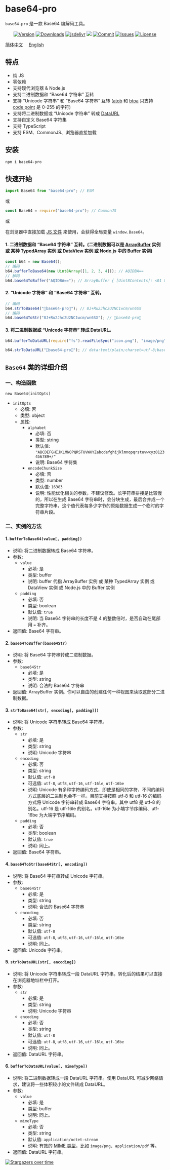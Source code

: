 # base64-pro

`base64-pro` 是一款 Base64 编解码工具。

<p align="center">
    <a href="https://www.npmjs.com/package/base64-pro" target="_blank"><img src="https://img.shields.io/npm/v/base64-pro.svg?style=flat-square" alt="Version"></a>
    <a href="https://npmcharts.com/compare/base64-pro?minimal=true" target="_blank"><img src="https://img.shields.io/npm/dm/base64-pro.svg?style=flat-square" alt="Downloads"></a>
    <a href="https://www.jsdelivr.com/package/npm/base64-pro"><img src="https://data.jsdelivr.com/v1/package/npm/base64-pro/badge?style=flat-square" alt="jsdelivr"></a>
    <a href="https://github.com/haochuan9421/base64-pro" target="_blank"><img src="https://visitor-badge.glitch.me/badge?page_id=haochuan9421.base64-pro"></a>
    <a href="https://github.com/haochuan9421/base64-pro/commits/master" target="_blank"><img src="https://img.shields.io/github/last-commit/haochuan9421/base64-pro.svg?style=flat-square" alt="Commit"></a>
    <a href="https://github.com/haochuan9421/base64-pro/issues" target="_blank"><img src="https://img.shields.io/github/issues-closed/haochuan9421/base64-pro.svg?style=flat-square" alt="Issues"></a>
    <a href="https://github.com/haochuan9421/base64-pro/blob/master/LICENSE" target="_blank"><img src="https://img.shields.io/npm/l/@haochuan9421/base64-pro.svg?style=flat-square" alt="License"></a>
</p>

[简体中文](https://github.com/haochuan9421/base64-pro/blob/master/README.md)&emsp;
[English](https://github.com/haochuan9421/base64-pro/blob/master/README_EN.md)&emsp;

## 特点

- 纯 JS
- 零依赖
- 支持现代浏览器 & Node.js
- 支持二进制数据和 “Base64 字符串” 互转
- 支持 “Unicode 字符串” 和 “Base64 字符串” 互转 ([atob](https://developer.mozilla.org/en-US/docs/Web/API/atob) 和 [btoa](https://developer.mozilla.org/en-US/docs/Web/API/btoa) 只支持 [code point](https://developer.mozilla.org/en-US/docs/Glossary/Code_point) 是 0-255 的字符)
- 支持将二进制数据或 “Unicode 字符串” 转成 [DataURL](https://developer.mozilla.org/en-US/docs/Web/HTTP/Basics_of_HTTP/Data_URLs)
- 支持自定义 Base64 字符集
- 支持 TypeScript
- 支持 ESM、CommonJS、浏览器直接加载

## 安装

```bash
npm i base64-pro
```

## 快速开始

```js
import Base64 from "base64-pro"; // ESM
```

或

```js
const Base64 = require("base64-pro"); // CommonJS
```

或

在浏览器中直接加载 [JS 文件](https://cdn.jsdelivr.net/npm/base64-pro/dist/index.global.js) 来使用，会获得全局变量 `window.Base64`。

#### 1. 二进制数据和 “Base64 字符串” 互转。(二进制数据可以是 [ArrayBuffer](https://developer.mozilla.org/en-US/docs/Web/JavaScript/Reference/Global_Objects/ArrayBuffer) 实例 或 某种 [TypedArray](https://developer.mozilla.org/en-US/docs/Web/JavaScript/Reference/Global_Objects/TypedArray) 实例 或 [DataView](https://developer.mozilla.org/en-US/docs/Web/JavaScript/Reference/Global_Objects/DataView) 实例 或 Node.js 中的 [Buffer](https://nodejs.org/api/buffer.html) 实例)

```js
const b64 = new Base64();
// 编码
b64.bufferToBase64(new Uint8Array([1, 2, 3, 4])); // AQIDBA==
// 解码
b64.base64ToBuffer("AQIDBA=="); // ArrayBuffer { [Uint8Contents]: <01 02 03 04>, byteLength: 4 }
```

#### 2. “Unicode 字符串” 和 “Base64 字符串” 互转。

```js
// 编码
b64.strToBase64("👻base64-pro🤗"); // 8J+Ru2Jhc2U2NC1wcm/wn6SX
// 编码
b64.base64ToStr("8J+Ru2Jhc2U2NC1wcm/wn6SX"); // 👻base64-pro🤗
```

#### 3. 将二进制数据或 “Unicode 字符串” 转成 DataURL。

```js
b64.bufferToDataURL(require("fs").readFileSync("icon.png"), "image/png"); // data:image/png;base64,iVBORw0KGgoAAAANSUhEUgAAA...

b64.strToDataURL("👻base64-pro🤗"); // data:text/plain;charset=utf-8;base64,8J%2BRu2Jhc2U2NC1wcm%2Fwn6SX
```

## `Base64` 类的详细介绍

### 一、构造函数

`new Base64(initOpts)`

- `initOpts`
  - 必填: 否
  - 类型: object
  - 属性:
    - `alphabet`
      - 必填: 否
      - 类型: string
      - 默认值: `"ABCDEFGHIJKLMNOPQRSTUVWXYZabcdefghijklmnopqrstuvwxyz0123456789+/"`
      - 说明: Base64 字符集
    - `encodeChunkSize`
      - 必填: 否
      - 类型: number
      - 默认值: `16383`
      - 说明: 性能优化相关的参数，不建议修改。长字符串拼接是比较慢的，所以在生成 Base64 字符串时，会分块生成，最后合并成一个完整字符串，这个值代表每多少字节的原始数据生成一个临时的字符串片段。

### 二、实例的方法

#### 1. `bufferToBase64(value[, padding])`

- 说明: 将二进制数据转成 Base64 字符串。
- 参数:
  - `value`
    - 必填: 是
    - 类型: buffer
    - 说明: buffer 代指 ArrayBuffer 实例 或 某种 TypedArray 实例 或 DataView 实例 或 Node.js 中的 Buffer 实例
  - `padding`
    - 必填: 否
    - 类型: boolean
    - 默认值: `true`
    - 说明: 当 Base64 字符串的长度不是 4 的整数倍时，是否自动在尾部用 `=` 补齐。
- 返回值: Base64 字符串。

#### 2. `base64ToBuffer(base64Str)`

- 说明: 将 Base64 字符串转成二进制数据。
- 参数:
  - `base64Str`
    - 必填: 是
    - 类型: string
    - 说明: 合法的 Base64 字符串
- 返回值: ArrayBuffer 实例。你可以自由的创建任何一种视图来读取这部分二进制数据。

#### 3. `strToBase64(str[, encoding[, padding]])`

- 说明: 将 Unicode 字符串转成 Base64 字符串。
- 参数:
  - `str`
    - 必填: 是
    - 类型: string
    - 说明: Unicode 字符串
  - `encoding`
    - 必填: 否
    - 类型: string
    - 默认值: `utf-8`
    - 可选值: `utf-8`, `utf8`, `utf-16`, `utf-16le`, `utf-16be`
    - 说明: Unicode 有多种字符编码方式，即使是相同的字符，不同的编码方式底层的二进制也会不一样。目前支持按照 utf-8 和 utf-16 的编码方式将 Unicode 字符串转成 Base64 字符串。其中 utf8 是 utf-8 的别名。utf-16 是 utf-16le 的别名。utf-16le 为小端字节序编码、utf-16be 为大端字节序编码。
  - `padding`
    - 必填: 否
    - 类型: boolean
    - 默认值: `true`
    - 说明: 同上。
- 返回值: Base64 字符串。

#### 4. `base64ToStr(base64Str[, encoding])`

- 说明: 将 Base64 字符串转成 Unicode 字符串。
- 参数:
  - `base64Str`
    - 必填: 是
    - 类型: string
    - 说明: 合法的 Base64 字符串
  - `encoding`
    - 必填: 否
    - 类型: string
    - 默认值: `utf-8`
    - 可选值: `utf-8`, `utf8`, `utf-16`, `utf-16le`, `utf-16be`
    - 说明: 同上。
- 返回值: Unicode 字符串。

#### 5. `strToDataURL(str[, encoding])`

- 说明: 将 Unicode 字符串转成一段 DataURL 字符串。转化后的结果可以直接在浏览器地址栏中打开。
- 参数:
  - `str`
    - 必填: 是
    - 类型: string
    - 说明: Unicode 字符串
  - `encoding`
    - 必填: 否
    - 类型: string
    - 默认值: `utf-8`
    - 可选值: `utf-8`, `utf8`, `utf-16`, `utf-16le`, `utf-16be`
    - 说明: 同上。
- 返回值: DataURL 字符串。

#### 6. `bufferToDataURL(value[, mimeType])`

- 说明: 将二进制数据转成一段 DataURL 字符串。使用 DataURL 可减少网络请求，建议将一些体积较小的文件转成 DataURL。
- 参数:
  - `value`
    - 必填: 是
    - 类型: buffer
    - 说明: 同上。
  - `mimeType`
    - 必填: 否
    - 类型: string
    - 默认值: `application/octet-stream`
    - 说明: 有效的 [MIME 类型](https://developer.mozilla.org/en-US/docs/Web/HTTP/Basics_of_HTTP/MIME_types)，比如 `image/png`、`application/pdf` 等。
- 返回值: DataURL 字符串。

[![Stargazers over time](https://starchart.cc/haochuan9421/base64-pro.svg)](https://starchart.cc/haochuan9421/base64-pro)
